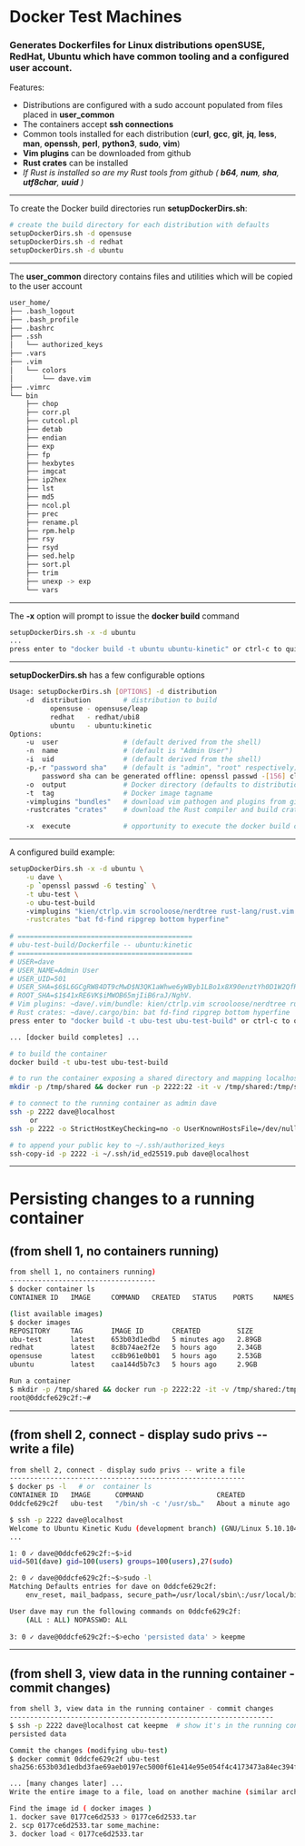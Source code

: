 # Docker Test Machines

### Generates Dockerfiles for Linux distributions **openSUSE**, **RedHat**, **Ubuntu** which have common tooling and a configured user account.

Features:

* Distributions are configured with a sudo account populated from files placed in **user_common**
* The containers accept **ssh connections**
* Common tools installed for each distribution (**curl**, **gcc**, **git**, **jq**, **less**, **man**, **openssh**, **perl**, **python3**, **sudo**, **vim**)
* **Vim plugins** can be downloaded from github
* **Rust crates** can be installed
* *If Rust is installed so are my Rust tools from github ( **b64**, **num**, **sha**, **utf8char**, **uuid** )*

---

To create the Docker build directories run **setupDockerDirs.sh**:

~~~sh
# create the build directory for each distribution with defaults
setupDockerDirs.sh -d opensuse
setupDockerDirs.sh -d redhat
setupDockerDirs.sh -d ubuntu
~~~

---

The **user_common** directory contains files and utilities which will be copied to the user account

~~~sh
user_home/
├── .bash_logout
├── .bash_profile
├── .bashrc
├── .ssh
│   └── authorized_keys
├── .vars
├── .vim
│   └── colors
│       └── dave.vim
├── .vimrc
└── bin
    ├── chop
    ├── corr.pl
    ├── cutcol.pl
    ├── detab
    ├── endian
    ├── exp
    ├── fp
    ├── hexbytes
    ├── imgcat
    ├── ip2hex
    ├── lst
    ├── md5
    ├── ncol.pl
    ├── prec
    ├── rename.pl
    ├── rpm.help
    ├── rsy
    ├── rsyd
    ├── sed.help
    ├── sort.pl
    ├── trim
    ├── unexp -> exp
    └── vars
~~~

---

The **-x** option will prompt to issue the **docker build** command

~~~sh
setupDockerDirs.sh -x -d ubuntu
...
press enter to "docker build -t ubuntu ubuntu-kinetic" or ctrl-c to quit and inspect ubuntu-kinetic/Dockerfile
~~~

---

**setupDockerDirs.sh** has a few configurable options

~~~sh
Usage: setupDockerDirs.sh [OPTIONS] -d distribution
    -d  distribution        # distribution to build
          opensuse - opensuse/leap
          redhat   - redhat/ubi8
          ubuntu   - ubuntu:kinetic
Options:
    -u  user                # (default derived from the shell)
    -n  name                # (default is "Admin User")
    -i  uid                 # (default derived from the shell)
    -p,-r "password sha"    # (default is "admin", "root" respectively)
        password sha can be generated offline: openssl passwd -[156] cleartext
    -o  output              # Docker directory (defaults to distribution name, will not overwrite)
    -t  tag                 # Docker image tagname
    -vimplugins "bundles"   # download vim pathogen and plugins from github e.g. -vimplugins "kien/ctrlp.vim scrooloose/nerdtree ..."
    -rustcrates "crates"    # download the Rust compiler and build crates e.g. -rust "bat ripgrep ..."

    -x  execute             # opportunity to execute the docker build on the completed directory
~~~

---

A configured build example:

~~~sh
setupDockerDirs.sh -x -d ubuntu \
	-u dave \
	-p `openssl passwd -6 testing` \
	-t ubu-test \
	-o ubu-test-build
	-vimplugins "kien/ctrlp.vim scrooloose/nerdtree rust-lang/rust.vim godlygeek/tabular" \
	-rustcrates "bat fd-find ripgrep bottom hyperfine"
	
# ===========================================
# ubu-test-build/Dockerfile -- ubuntu:kinetic
# ===========================================
# USER=dave
# USER_NAME=Admin User
# USER_UID=501
# USER_SHA=$6$L6GCgRW84DT9cMwD$N3QK1aWhwe6yWByb1LBo1x8X90enztYh0D1W2QfRYlSY40DdWlIWPnRrJtIMDonYX2tiXFTrPxVxRespoqPTR.
# ROOT_SHA=$1$41xRE6VK$iMWOB65mjIiB6raJ/NghV.
# Vim plugins: ~dave/.vim/bundle: kien/ctrlp.vim scrooloose/nerdtree rust-lang/rust.vim godlygeek/tabular
# Rust crates: ~dave/.cargo/bin: bat fd-find ripgrep bottom hyperfine
press enter to "docker build -t ubu-test ubu-test-build" or ctrl-c to quit and inspect ubu-test-build/Dockerfile

... [docker build completes] ...

# to build the container
docker build -t ubu-test ubu-test-build

# to run the container exposing a shared directory and mapping localhost port 2222 to 22
mkdir -p /tmp/shared && docker run -p 2222:22 -it -v /tmp/shared:/tmp/shared ubu-test

# to connect to the running container as admin dave
ssh -p 2222 dave@localhost
     or
ssh -p 2222 -o StrictHostKeyChecking=no -o UserKnownHostsFile=/dev/null -o LogLevel=error dave@localhost

# to append your public key to ~/.ssh/authorized_keys
ssh-copy-id -p 2222 -i ~/.ssh/id_ed25519.pub dave@localhost
~~~

---

# **Persisting** changes to a running container

(from shell 1, no containers running)
----
~~~sh
from shell 1, no containers running)
------------------------------------
$ docker container ls
CONTAINER ID   IMAGE     COMMAND   CREATED   STATUS    PORTS     NAMES

(list available images)
$ docker images
REPOSITORY     TAG       IMAGE ID       CREATED         SIZE
ubu-test       latest    653b03d1edbd   5 minutes ago   2.89GB
redhat         latest    8c8b74ae2f2e   5 hours ago     2.34GB
opensuse       latest    cc8b961e0b01   5 hours ago     2.53GB
ubuntu         latest    caa144d5b7c3   5 hours ago     2.9GB

Run a container
$ mkdir -p /tmp/shared && docker run -p 2222:22 -it -v /tmp/shared:/tmp/shared ubu-test
root@0ddcfe629c2f:~#
~~~

---

(from shell 2, connect - display sudo privs -- write a file)
----
~~~sh
from shell 2, connect - display sudo privs -- write a file
----------------------------------------------------------
$ docker ps -l   # or  container ls
CONTAINER ID   IMAGE      COMMAND                  CREATED              STATUS              PORTS                  NAMES
0ddcfe629c2f   ubu-test   "/bin/sh -c '/usr/sb…"   About a minute ago   Up About a minute   0.0.0.0:2222->22/tcp   jovial_cray

$ ssh -p 2222 dave@localhost
Welcome to Ubuntu Kinetic Kudu (development branch) (GNU/Linux 5.10.104-linuxkit x86_64)
...

1: 0 ✓ dave@0ddcfe629c2f:~$>id
uid=501(dave) gid=100(users) groups=100(users),27(sudo)

2: 0 ✓ dave@0ddcfe629c2f:~$>sudo -l
Matching Defaults entries for dave on 0ddcfe629c2f:
    env_reset, mail_badpass, secure_path=/usr/local/sbin\:/usr/local/bin\:/usr/sbin\:/usr/bin\:/sbin\:/bin\:/snap/bin, use_pty

User dave may run the following commands on 0ddcfe629c2f:
    (ALL : ALL) NOPASSWD: ALL
    
3: 0 ✓ dave@0ddcfe629c2f:~$>echo 'persisted data' > keepme
~~~

---

(from shell 3, view data in the running container - commit changes)
----
~~~sh
from shell 3, view data in the running container - commit changes
-----------------------------------------------------------------
$ ssh -p 2222 dave@localhost cat keepme  # show it's in the running container
persisted data

Commit the changes (modifying ubu-test)
$ docker commit 0ddcfe629c2f ubu-test
sha256:653b03d1edbd3fae69aeb0197ec5000f61e414e95e054f4c4173473a84ec394f

... [many changes later] ...
Write the entire image to a file, load on another machine (similar architecture)

Find the image id ( docker images )
1. docker save 0177ce6d2533 > 0177ce6d2533.tar
2. scp 0177ce6d2533.tar some_machine:
3. docker load < 0177ce6d2533.tar
~~~





